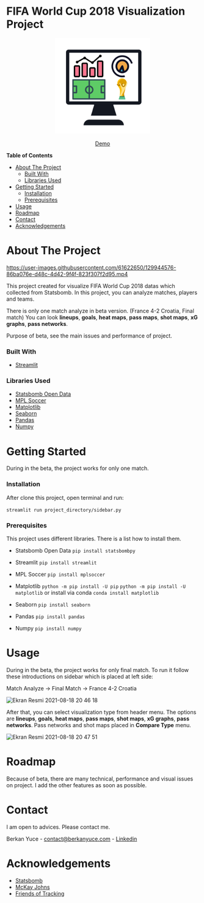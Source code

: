 # FIFA World Cup 2018 Visualization Project

<p align="center">
<img src="https://raw.githubusercontent.com/berkanyuce/FIFA-World-Cup-2018-Visualization/main/data/images/App%20Logo/app_logo-v3.png" width="250" height="250" align="center">
<a href="https://share.streamlit.io/berkanyuce/fifa-world-cup-2018-visualization/main/codes/sidebar.py"><br><br>Demo</a>
</p>

**Table of Contents**

<!--ts-->
   * [About The Project](#about-the-project)
      * [Built With](#built-with) 
      * [Libraries Used](#libraries-used)
   * [Getting Started](#getting-started)
      * [Installation](#installation)
      * [Prerequisites](#prerequisites)
   * [Usage](#usage)
   * [Roadmap](#roadmap)
   * [Contact](#contact)
   * [Acknowledgements](#acknowledgements)
<!--te-->

# About The Project
https://user-images.githubusercontent.com/61622650/129944576-86ba076e-d48c-4d42-9f4f-823f307f2d95.mp4

This project created for visualize FIFA World Cup 2018 datas which collected from Statsbomb. In this project, you can analyze matches, players and teams. 

There is only one match analyze in beta version. (France 4-2 Croatia, Final match) You can look **lineups**, **goals**, **heat maps**, **pass maps**, **shot maps**, **xG graphs**, **pass networks**.

Purpose of beta, see the main issues and performance of project.
### Built With
* [Streamlit](https://streamlit.io)

### Libraries Used
* [Statsbomb Open Data](https://github.com/statsbomb/open-data)
* [MPL Soccer](https://mplsoccer.readthedocs.io/en/latest/index.html)
* [Matplotlib](https://matplotlib.org)
* [Seaborn](https://seaborn.pydata.org)
* [Pandas](https://pandas.pydata.org)
* [Numpy](https://numpy.org)

# Getting Started
During in the beta, the project works for only one match.

### Installation
After clone this project, open terminal and run:

`streamlit run project_directory/sidebar.py`

### Prerequisites
This project uses different libraries. There is a list how to install them.

* Statsbomb Open Data
`pip install statsbombpy`

* Streamlit
`pip install streamlit`

* MPL Soccer
`pip install mplsoccer`

* Matplotlib
`python -m pip install -U pip`
`python -m pip install -U matplotlib`
or install via conda `conda install matplotlib` 

* Seaborn
`pip install seaborn` 

* Pandas
`pip install pandas`

* Numpy
`pip install numpy`

# Usage
During in the beta, the project works for only final match. To run it follow these introductions on sidebar which is placed at left side:

Match Analyze &rarr; Final Match &rarr; France 4-2 Croatia 

<img width="329" alt="Ekran Resmi 2021-08-18 20 46 18" src="https://user-images.githubusercontent.com/61622650/129946951-88eb2152-2889-4a2a-8aae-f3c761252e6b.png">

After that, you can select visualization type from header menu. The options are **lineups**, **goals**, **heat maps**, **pass maps**, **shot maps**, **xG graphs**, **pass networks**. Pass networks and shot maps placed in **Compare Type** menu.

<img width="997" alt="Ekran Resmi 2021-08-18 20 47 51" src="https://user-images.githubusercontent.com/61622650/129947072-9455be93-a6cb-4950-b175-a31954ec6698.png">

# Roadmap
Because of beta, there are many technical, performance and visual issues on project. I add the other features as soon as possible.

# Contact
I am open to advices. Please contact me.

Berkan Yuce - contact@berkanyuce.com - [Linkedin](https://www.linkedin.com/in/berkanyuce/)

# Acknowledgements
* [Statsbomb](https://statsbomb.com)
* [McKay Johns](https://t.co/YjZoakacqm?amp=1)
* [Friends of Tracking](https://www.youtube.com/channel/UCUBFJYcag8j2rm_9HkrrA7w)
